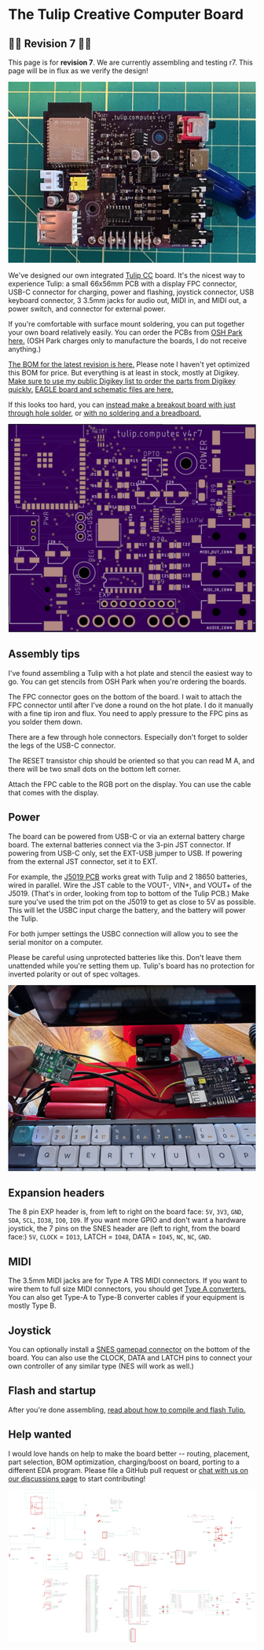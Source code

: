 # The Tulip Creative Computer Board

##  🌈🌈 Revision 7 🌈🌈
This page is for **revision 7**. We are currently assembling and testing r7. This page will be in flux as we verify the design! 

![Tulip Board](https://raw.githubusercontent.com/bwhitman/tulipcc/main/docs/pics/tulip_board_r7.jpg)

We've designed our own integrated [Tulip CC](../README.md) board. It's the nicest way to experience Tulip: a small 66x56mm PCB with a display FPC connector, USB-C connector for charging, power and flashing, joystick connector, USB keyboard connector, 3 3.5mm jacks for audio out, MIDI in, and MIDI out, a power switch, and connector for external power. 

If you're comfortable with surface mount soldering, you can put together your own board relatively easily. You can order the PCBs from [OSH Park here.](UPDATE_THIS) (OSH Park charges only to manufacture the boards, I do not receive anything.)

[The BOM for the latest revision is here.](https://github.com/bwhitman/tulipcc/blob/main/docs/pcbs/tulip4_board_v4r7/tulip_board_bom.csv) Please note I haven't yet optimized this BOM for price. But everything is at least in stock, mostly at Digikey. [Make sure to use my public Digikey list to order the parts from Digikey quickly.](https://www.digikey.com/en/mylists/list/ZB5IAQSM2O) [EAGLE board and schematic files are here.](https://github.com/bwhitman/tulipcc/tree/main/docs/pcbs/tulip4_board_v4r7) 

If this looks too hard, you can [instead make a breakout board with just through hole solder](tulip_breakout.md), or [with no soldering and a breadboard.](tulip_breadboard.md)

![Tulip Board](https://raw.githubusercontent.com/bwhitman/tulipcc/main/docs/pics/board_r7.png)


## Assembly tips

I've found assembling a Tulip with a hot plate and stencil the easiest way to go. You can get stencils from OSH Park when you're ordering the boards. 

The FPC connector goes on the bottom of the board. I wait to attach the FPC connector until after I've done a round on the hot plate. I do it manually with a fine tip iron and flux. You need to apply pressure to the FPC pins as you solder them down. 

There are a few through hole connectors. Especially don't forget to solder the legs of the USB-C connector.

The RESET transistor chip should be oriented so that you can read M A, and there will be two small dots on the bottom left corner. 

Attach the FPC cable to the RGB port on the display. You can use the cable that comes with the display.


## Power

The board can be powered from USB-C or via an external battery charge board. The external batteries connect via the 3-pin JST connector. If powering from USB-C only, set the EXT-USB jumper to USB. If powering from the external JST connector, set it to EXT.

For example, the [J5019 PCB](https://www.amazon.com/dp/B08GWTBD3T?th=1) works great with Tulip and 2 18650 batteries, wired in parallel. Wire the JST cable to the VOUT-, VIN+, and VOUT+ of the J5019. (That's in order, looking from top to bottom of the Tulip PCB.) Make sure you've used the trim pot on the J5019 to get as close to 5V as possible. This will let the USBC input charge the battery, and the battery will power the Tulip.

For both jumper settings the USBC connection will allow you to see the serial monitor on a computer.

Please be careful using unprotected batteries like this. Don't leave them unattended while you're setting them up. Tulip's board has no protection for inverted polarity or out of spec voltages.

![Battery setup](https://raw.githubusercontent.com/bwhitman/tulipcc/main/docs/pics/tulip_board_r7_battery.jpg)

## Expansion headers

The 8 pin EXP header is, from left to right on the board face: `5V`, `3V3`, `GND`, `SDA`, `SCL`, `IO38`, `IO0`, `IO9`. If you want more GPIO and don't want a hardware joystick, the 7 pins on the SNES header are (left to right, from the board face:) `5V`, `CLOCK` = `IO13`, LATCH = `IO48`, DATA = `IO45`, `NC`, `NC`, `GND`.

## MIDI

The 3.5mm MIDI jacks are for Type A TRS MIDI connectors. If you want to wire them to full size MIDI connectors, you should get [Type A converters.](https://www.amazon.com/ZAWDIO-Breakout-LittleBits-Female-Electribe/dp/B08WHSP7ZL/) You can also get Type-A to Type-B converter cables if your equipment is mostly Type B. 

## Joystick

You can optionally install a [SNES gamepad connector](https://www.zedlabz.com/products/zedlabz-7-pin-90-degree-female-controller-connector-port-for-nintendo-snes-console-2-pack-grey?_pos=2&_sid=c482be32b&_ss=r) on the bottom of the board. You can also use the CLOCK, DATA and LATCH pins to connect your own controller of any similar type (NES will work as well.) 


## Flash and startup

After you're done assembling, [read about how to compile and flash Tulip.](tulip_flashing.md)


## Help wanted

I would love hands on help to make the board better -- routing, placement, part selection, BOM optimization, charging/boost on board, porting to a different EDA program. Please file a GitHub pull request or [chat with us on our discussions page](https://github.com/bwhitman/tulipcc/discussions) to start contributing!


![Schematic](https://raw.githubusercontent.com/bwhitman/tulipcc/main/docs/pcbs/tulip4_board_v4r7/schematic.png)







